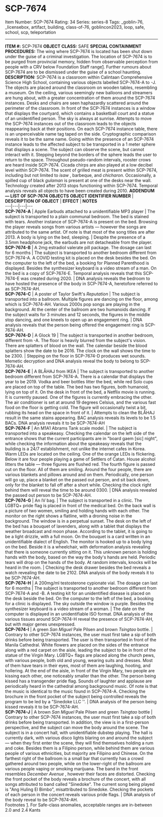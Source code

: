 # SCP-7674
Item Number: SCP-7674
Rating: 34
Series: series-8
Tags: _goblin-76, _licensebox, artifact, building, class-of-76, goblincon2023, loop, safe, school, scp, teleportation

---

  
**ITEM #:** SCP-7674 
**OBJECT CLASS:** SAFE
**SPECIAL CONTAINMENT PROCEDURES:** The wing where SCP-7674 is located has been shut down under the guise of a criminal investigation. The location of SCP-7674 is to be purged from provincial memory, hidden from observable perception from people with a CRV below Foundation Staff range[1](javascript:;). Further rumours about SCP-7674 are to be dismissed under the guise of a school haunting.
**DESCRIPTION:** SCP-7674 is a classroom within Calintaan Comprehensive Science High School, containing various objects labelled SCP-7674-A to -J. The objects are placed around the classroom on wooden tables, resembling a museum. On the ceiling, various seemingly new balloons and streamers are hung about, with a greater concentration of them around the SCP-7674 instances. Desks and chairs are seen haphazardly scattered around the perimeter of the classroom. In front of the SCP-7674 instances is a window that displays the courtyard, which contains a basketball court and a statue of an unidentified person. The sky is always at sunrise.
Attempts to move the SCP-7674 instances out of the classroom leads to the objects reappearing back at their positions. On each SCP-7674 instance table, there is an unperceivable name tag taped on the side. Cryptographic comparison reveals it to be the same name. Going within the presence of an SCP-7674 instance leads to the affected subject to be transported in a 1 meter sphere that displays a scene. The subject can observe the scene, but cannot interact with it. Stepping beyond the borders of the sphere leads the user to return to the space.
Throughout pseudo-random intervals, rooster crows are heard inside SCP-7674. Cicada chirps are also played at a low decibel level within SCP-7674. The scent of grilled meat is present within SCP-7674, including but not limited to _isaw_ , barbeque, and _chicharon_. Occasionally, a spilled cup of black _gulaman_ is present at one of the desks near the wall.
Technology created after 2013 stops functioning within SCP-7674. Temporal analysis reveals all objects to have been created during 2010.
**ADDENDUM — LIST OF SCP-7674 OBJECTS**
**OBJECT IDENTIFIER NUMBER** | **DESCRIPTION OF OBJECT** | **EFFECT** | **NOTES**  
---|---|---|---  
**SCP-7674-A** | Apple Earbuds attached to a unidentifiable MP3 player | The subject is transported to a plain communal bedroom. The bed is stained with tears. Another instance of SCP-7674-A is present on the bed. Browsing the player reveals songs from various artists — however the songs are attributed to the same artist. Of note is that most of the song titles are after 2013. A body is lying on the bed, sleeping. | Despite the presence of a 3.5mm headphone jack, the earbuds are not detacheable from the player.  
**SCP-7674-B** | A 2mg estradiol valerate pill package. The dosage can last for 6 months | The subject is transported to another bedroom different from SCP-7674-A. A COVID testing kit is placed on the desk besides the bed. On the computer to the left of the bed, a booking for Planned Parenthood is displayed. Besides the synthesizer keyboard is a video stream of a man. On the bed is a copy of SCP-7674-E. Temporal analysis reveals that this SCP-7674-E was created during 2020. | DNA analysis reveals the bedroom to have hosted the presence of the body in SCP-7674-A, heretofore referred to as SCP-7674-AH.  
**SCP-7674-C** | A poster of Taylor Swift's _Reputation_ | The subject is transported into a ballroom. Multiple figures are dancing on the floor, among which is SCP-7674-AH. Various 2000s pop songs are playing in the background. At the center of the ballroom are two humanoids dancing. If the subject waits for 3 minutes and 12 seconds, the figures in the middle stop dancing, and one kneels to open up an engagement ring. | DNA analysis reveals that the person being offered the engagement ring is SCP-7674-AH.  
**SCP-7674-D** | A Glock 19 | The subject is transported in another bedroom, different from -A. The floor is heavily blurred from the subject's vision. There are splatters of blood on the wall. The calendar beside the blood splatters show the date to be 2016. The clock on the wall shows the time to be 2300. | Stepping on the floor in SCP-7674-D produces wet sounds. Memetic decryption and DNA analysis reveal the body to belong to SCP-7674-AH.  
**SCP-7674-E** | A BLÅHAJ from IKEA | The subject is transported to another bedroom different from SCP-7674-A. There is a calendar that displays the year to be 2019. Vodka and beer bottles litter the bed, while red Solo cups are placed on top of the table. The bed has two figures, both humanoid, lying on top of it. On the desk in front of the bed, a Netflix movie is running. It is currently paused. One of the figures is currently embracing the other. The air conditioner is set at around 19 degrees Celsius, and the various fast food on the floor is getting cold. The figure will occasionally twist a bit, rubbing its head on the space in front of it. | Attempts to clean the BLÅHAJ result in the same stains appearing. BAC analysis reveals its levels to be 1.5 BACs. DNA analysis reveals it to be SCP-7674-AH  
**SCP-7674-F** | An M1A1 Abrams Tank scale model. | The subject is transported into a speakeasy. Checking the calendar on the left side of the entrance shows that the current participants are in "board gaem [sic] night", while checking the information about the speakeasy reveals that the building is a 24/7 establishment, not unlike the internet cafes in Korea. Warm LEDs are located on the ceiling. One of the orange LEDs is flickering. Below it are four people playing a game of Settlers of Catan. House alcohol litters the table — three figures are flushed red. The fourth figure is passed out on the floor. All of them are smiling. Around the four people, there are various blankets and pillows around and on them. Periodically, one person will go up, place a blanket on the passed out person, and sit back down, only for the blanket to fall off after a short while. Checking the clock right behind them will reveal the time to be around 0300. | DNA analysis revealed the passed out person to be SCP-7674-AH.  
**SCP-7674-G** | An IV bag. | The subject is transported in a clinic. The LGBTQ+ pride flag is placed in front of the medical bed. On the back wall is a picture of two women, smiling and holding hands with each other. The monitor on the right shows a flatline, with a droning noise in the background. The window is in a perpetual sunset. The desk on the left of the bed has a bouquet of lavenders, along with a tablet that displays the weather broadcast and moon phase. According to the tablet, it is going to be a light drizzle, with a full moon. On the bouquet is a card written in an unidentifiable dialect of English. The monitor is hooked up to a body lying on the bed. Beside it is a wheelchair, with deformation analysis revealing that there is someone currently sitting on it. This unknown person is holding hands with the body, based on the way the body's hands are held. Periodic tears will drop on the hands of the body. At random intervals, knocks will be heard in the room. | Checking the desk drawer besides the bed reveals a watch revealing the date to be 2102. DNA analysis of the body reveals it to be SCP-7674-AH.  
**SCP-7674-H** | A 200mg/ml testosterone cypionate vial. The dosage can last for 6 months | The subject is transported to another bedroom different from SCP-7674-A and -B. A testing kit for an unidentified disease is placed on the desk beside the bed. On the computer to the left of the bed, a booking for a clinic is displayed. The sky outside the window is purple. Besides the synthesizer keyboard is a video stream of a woman. | The date on the computer is displayed in an unidentifiable ISO format. DNA analysis of the various tissues around SCP-7674-H reveal the presence of SCP-7674-AH, but with major genes unexpressed.  
**SCP-7674-I** | A green _San Miguel_ Pale Pilsen and brown _Tsingtao_ bottle. | Contrary to other SCP-7674 instances, the user must first take a sip of both drinks before being transported. The user is then transported in front of the Manila Cathedral. White flowers are placed on the sides of the entrance along with a red carpet on the aisle, leading the subject to be in front of the statue of the Virgin Mary. LGBTQ+ flags are placed along the church pews, with various people, both old and young, wearing suits and dresses. Most of them have tears in their eyes, most of them are laughing, hooting, and hollering. At the end of the aisle, in front of the Virgin Mary, two people are kissing each other, one noticeably smaller than the other. The person being kissed has a transgender pride flag. Sounds of laughter and applause are periodically heard in the cathedral among background music. Of note is that the music is identical to the music found in SCP-7674-A. Checking the brochure in the front pocket of the subject being controlled reveals the program to be led by a "Sinedoke LLC ''. | DNA analysis of the person being kissed reveals it to be SCP-7674-AH.  
**SCP-7674-J** | A brown _San Miguel_ Pale Pilsen and green _Tsingtao_ bottle | Contrary to other SCP-7674 instances, the user must first take a sip of both drinks before being transported. In addition, the view is in a first-person perspective, and the subject can move the body around the scene. The subject is in a concert hall, with unidentifiable dubstep playing. The hall is currently dark, with various disco lights blaring on and around the subject — when they first enter the scene, they will find themselves holding a rum and coke. Besides them is a Filipino person, while behind them are various people of various ethnicities, but majority are Filipino and Chinese. On the farthest right of the ballroom is a small bar that currently has a crowd gathered around two people, while on the lower-right of the ballroom are various people vaping or smoking marijuana. The band in the front resembles _December Avenue_ , however their faces are distorted. Checking the front pocket of the body reveals a brochure of the concert, with all songs attributed to band called "Sinedoke". The current song being played is "Ang Huling El Bimbo", misattributed to Sinedoke. Checking the pockets of each person in the concert reveals various pride flags. | DNA analysis of the body reveal to be SCP-7674-AH.  
Footnotes
[1](javascript:;). For Safe-class anomalies, acceptable ranges are in-between 2.0 and 2.4 Kants